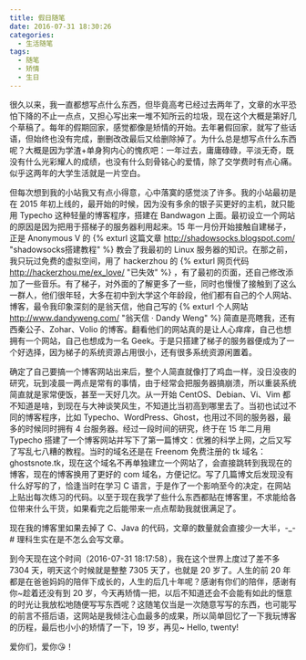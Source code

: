 ```yaml
---
title: 假日随笔
date: 2016-07-31 18:30:26
categories:
  - 生活随笔
tags:
  - 随笔
  - 矫情
  - 生日
---
```


很久以来，我一直都想写点什么东西，但毕竟高考已经过去两年了，文章的水平恐怕下降的不止一点点，又担心写出来一堆不知所云的垃圾，现在这个大概是第好几个草稿了。每年的假期回家，感觉都像是矫情的开始。去年暑假回家，就写了些话语，但始终也没有完成，删删改改最后又给删除掉了。为什么总是想写点什么东西呢？大概是因为学渣+单身狗内心的愧疚吧：一年过去，庸庸碌碌，平淡无奇，既没有什么光彩耀人的成绩，也没有什么刻骨铭心的爱情，除了交学费时有点心痛。似乎这两年的大学生活就是一片空白。<!--more-->

但每次想到我的小站我又有点小得意，心中落寞的感觉淡了许多。我的小站最初是在 2015 年初上线的，最开始的时候，因为没有多余的银子买更好的主机，就只能用 Typecho 这种轻量的博客程序，搭建在 Bandwagon 上面。最初设立一个网站的原因是因为把用于搭梯子的服务器利用起来。15 年一月份开始接触自建梯子，正是 Anonymous V 的 {% exturl 这篇文章 http://shadowsocks.blogspot.com/ "shadowsocks搭建教程" %} 教会了我最初的 Linux 服务器的知识。在那之前，我只玩过免费的虚拟空间，用了 hackerzhou 的 {% exturl 网页代码 http://hackerzhou.me/ex_love/ "已失效" %} ，有了最初的页面，还自己修改添加了一些音乐。有了梯子，对外面的了解更多了一些，同时也慢慢了接触到了这么一群人，他们很年轻，大多在初中到大学这个年龄段，他们都有自己的个人网站、博客，最令我印象深刻的是翁天信，他自己写的 {% exturl 个人网站 http://www.dandyweng.com/ "翁天信 · Dandy Weng" %} 简直是亮瞎我，还有西秦公子、Zohar、Volio 的博客。翻看他们的网站真的是让人心痒痒，自己也想拥有一个网站，自己也想成为一名 Geek。于是只搭建了梯子的服务器便成为了一个好选择，因为梯子的系统资源占用很小，还有很多系统资源闲置着。

确定了自己要搞一个博客网站出来后，整个人简直就像打了鸡血一样，没日没夜的研究，玩到凌晨一两点是常有的事情，由于经常会把服务器搞崩溃，所以重装系统简直就是家常便饭，甚至一天好几次。从一开始 CentOS、Debian、Vi、Vim 都不知道是啥，到现在与大神谈笑风生，不知道比当初高到哪里去了。当初也试过不同的博客程序，比如 Typecho、WordPress、Ghost，也用过不同的服务器，最多的时候同时拥有 4 台服务器。经过一段时间的研究，终于在 15 年二月用 Typecho 搭建了一个博客网站并写下了第一篇博文：优雅的科学上网，之后又写了写乱七八糟的教程。当时的域名还是在 Freenom 免费注册的 tk 域名：ghostsnote.tk，现在这个域名不再单独建立一个网站了，会直接跳转到我现在的博客，现在的博客换用了更好的 com 域名，方便记忆。写了几篇博文后发现没有什么好写的了，恰逢当时在学习 C 语言，于是作了一个影响至今的决定，在网站上贴出每次练习的代码。以至于现在我学了些什么东西都贴在博客里，不求能给各位带来什么干货，如果看完之后能带来一点点帮助我就很满足了。

现在我的博客里如果去掉了 C、Java 的代码，文章的数量就会直接少一大半，-_-# 理科生实在是不怎么会写文章。

到今天现在这个时间（2016-07-31 18:17:58），我在这个世界上度过了差不多 7304 天，明天这个时候就是整整 7305 天了，也就是 20 岁了。人生的前 20 年都是在爸爸妈妈的陪伴下成长的，人生的后几十年呢？感谢有你们的陪伴，感谢有你~趁着还没有到 20 岁，今天再矫情一把，以后不知道还会不会能有如此的惬意的时光让我放松地随便写写东西呢？这随笔仅当是一次随意写写的东西，也可能写的前言不搭后语，这网站是我倾注心血最多的成果，所以简单回忆了一下我玩博客的历程，最后也小小的矫情了一下，19 岁，再见~ Hello, twenty!

爱你们，爱你😘！
